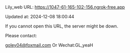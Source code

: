 Lily_web URL: https://1047-61-165-102-156.ngrok-free.app

Updated at: 2024-12-08 18:00:44

If you cannot open this URL, the server might be down.

Please contact: 

goley04@foxmail.com Or Wechat:GL_yeaH